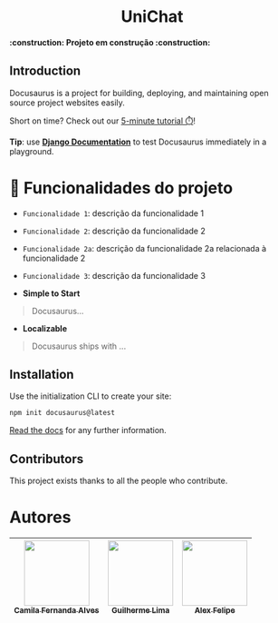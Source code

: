 <div align="center">
  <h1 align="center">
    UniChat
    <br />
  </h1>
</div>

<h4 align="left"> 
	:construction:  Projeto em construção  :construction:
</h4>


## Introduction

Docusaurus is a project for building, deploying, and maintaining open source project websites easily.

Short on time? Check out our [5-minute tutorial ⏱️](https://)!

**Tip**: use **[Django Documentation](https://)** to test Docusaurus immediately in a playground.


# :hammer: Funcionalidades do projeto
- `Funcionalidade 1`: descrição da funcionalidade 1
- `Funcionalidade 2`: descrição da funcionalidade 2
- `Funcionalidade 2a`: descrição da funcionalidade 2a relacionada à funcionalidade 2
- `Funcionalidade 3`: descrição da funcionalidade 3


- **Simple to Start**

> Docusaurus...

- **Localizable**

> Docusaurus ships with ...

## Installation

Use the initialization CLI to create your site:

```bash
npm init docusaurus@latest
```

[Read the docs](https://) for any further information.

## Contributors

This project exists thanks to all the people who contribute. <a href="https"></a>

# Autores
| [<img loading="lazy" src="https://avatars.githubusercontent.com/u/37356058?v=4" width=115><br><sub>Camila Fernanda Alves</sub>](https://github.com/camilafernanda) |  [<img loading="lazy" src="https://avatars.githubusercontent.com/u/30351153?v=4" width=115><br><sub>Guilherme Lima</sub>](https://github.com/guilhermeonrails) |  [<img loading="lazy" src="https://avatars.githubusercontent.com/u/8989346?v=4" width=115><br><sub>Alex Felipe</sub>](https://github.com/alexfelipe) |
| :---: | :---: | :---: |